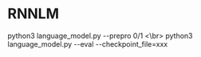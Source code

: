 # RNNLM
python3 language_model.py --prepro 0/1 <\br>
python3 language_model.py --eval --checkpoint_file=xxx
